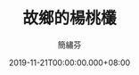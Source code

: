 ---
issue: 353
title: 故鄉的楊桃欉
author: 簡繡芬
date: 2019-11-21T00:00:00.000+08:00
topic: 懷想
difficulty: 2
wikidata: Q98095801
wikidata_link: https://www.wikidata.org/wiki/Q98095801
author_wikidata_link: https://www.wikidata.org/wiki/Q98096368
author_wikidata: Q98096368
---